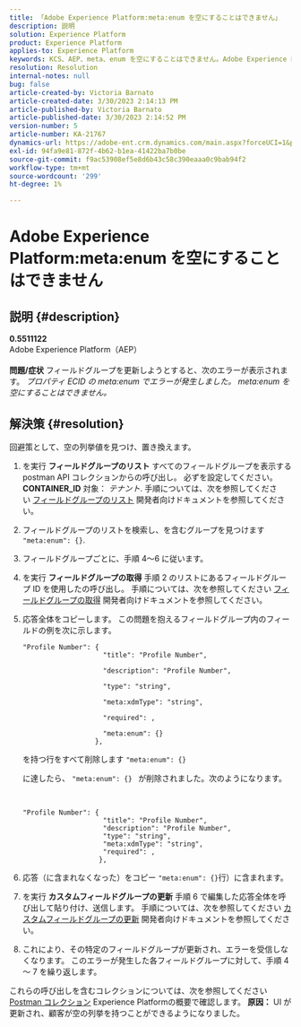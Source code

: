 ```yaml
---
title: 「Adobe Experience Platform:meta:enum を空にすることはできません」
description: 説明
solution: Experience Platform
product: Experience Platform
applies-to: Experience Platform
keywords: KCS、AEP、meta、enum を空にすることはできません。Adobe Experience Platform、フィールドグループの更新、回避策、トラブルシューティング
resolution: Resolution
internal-notes: null
bug: false
article-created-by: Victoria Barnato
article-created-date: 3/30/2023 2:14:13 PM
article-published-by: Victoria Barnato
article-published-date: 3/30/2023 2:14:52 PM
version-number: 5
article-number: KA-21767
dynamics-url: https://adobe-ent.crm.dynamics.com/main.aspx?forceUCI=1&pagetype=entityrecord&etn=knowledgearticle&id=d7918023-05cf-ed11-b597-6045bd0065b6
exl-id: 94fa9e81-872f-4b62-b1ea-41422ba7b0be
source-git-commit: f9ac53908ef5e8d6b43c58c390eaaa0c9bab94f2
workflow-type: tm+mt
source-wordcount: '299'
ht-degree: 1%

---
```


# Adobe Experience Platform:meta:enum を空にすることはできません

## 説明 {#description}

<b>0.5511122</b><br>Adobe Experience Platform（AEP）<br><br><b>問題/症状</b>
フィールドグループを更新しようとすると、次のエラーが表示されます。 *プロパティ ECID の meta:enum でエラーが発生しました。 meta:enum を空にすることはできません。*


## 解決策 {#resolution}


回避策として、空の列挙値を見つけ、置き換えます。

1. を実行 <b>フィールドグループのリスト</b> すべてのフィールドグループを表示する postman API コレクションからの呼び出し。 必ずを設定してください。 <b>CONTAINER_ID</b> 対象： *テナント*. 手順については、次を参照してください [フィールドグループのリスト](https://developer.adobe.com/experience-platform-apis/references/schema-registry/#tag/Field-groups/operation/listFieldGroups) 開発者向けドキュメントを参照してください。
2. フィールドグループのリストを検索し、を含むグループを見つけます `"meta:enum": {}`.
3. フィールドグループごとに、手順 4～6 に従います。
4. を実行 <b>フィールドグループの取得</b> 手順 2 のリストにあるフィールドグループ ID を使用したの呼び出し。 手順については、次を参照してください [フィールドグループの取得](https://developer.adobe.com/experience-platform-apis/references/schema-registry/#tag/Field-groups/operation/retrieveFieldGroup) 開発者向けドキュメントを参照してください。
5. 応答全体をコピーします。 この問題を抱えるフィールドグループ内のフィールドの例を次に示します。




   ```clike
   "Profile Number": { 
                       "title": "Profile Number",                                     
                       "description": "Profile Number",                                    
                       "type": "string",                                     
                       "meta:xdmType": "string",                                    
                       "required": ,                                    
                       "meta:enum": {}                               
                     },
   ```



   を持つ行をすべて削除します `"meta:enum": {}`



   に達したら、 `"meta:enum": {} ` が削除されました。次のようになります。

    

   ```clike
   "Profile Number": {
                       "title": "Profile Number",
                       "description": "Profile Number",
                       "type": "string",
                       "meta:xdmType": "string",
                       "required": ,
                      },
   ```

6. 応答（に含まれなくなった）をコピー `"meta:enum": {}`行）に含まれます。
7. を実行 <b>カスタムフィールドグループの更新</b> 手順 6 で編集した応答全体を呼び出して貼り付け、送信します。 手順については、次を参照してください [カスタムフィールドグループの更新](https://developer.adobe.com/experience-platform-apis/references/schema-registry/#tag/Field-groups/operation/patchFieldGroup) 開発者向けドキュメントを参照してください。
8. これにより、その特定のフィールドグループが更新され、エラーを受信しなくなります。 このエラーが発生した各フィールドグループに対して、手順 4 ～ 7 を繰り返します。


これらの呼び出しを含むコレクションについては、次を参照してください [Postman コレクション](https://experienceleague.adobe.com/docs/experience-platform/landing/platform-apis/postman.html?lang=en#collections) Experience Platformの概要で確認します。
<b>原因：</b>
UI が更新され、顧客が空の列挙を持つことができるようになりました。
